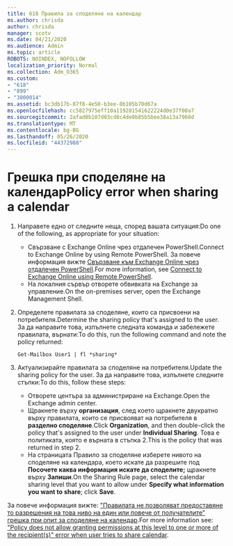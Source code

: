 ```yaml
---
title: 618 Правила за споделяне на календар
ms.author: chrisda
author: chrisda
manager: scotv
ms.date: 04/21/2020
ms.audience: Admin
ms.topic: article
ROBOTS: NOINDEX, NOFOLLOW
localization_priority: Normal
ms.collection: Adm_O365
ms.custom:
- "618"
- "899"
- "3800014"
ms.assetid: bc3db17b-87f8-4e50-b3ee-8b105b70d67a
ms.openlocfilehash: cc5827975eff10a119281541622224d0e37f08a7
ms.sourcegitcommit: 2afad0b107d03cd8c4de0b85b5bee38a13a7960d
ms.translationtype: MT
ms.contentlocale: bg-BG
ms.lasthandoff: 05/26/2020
ms.locfileid: "44372988"
---
```

# <a name="policy-error-when-sharing-a-calendar"></a><span data-ttu-id="32392-102">Грешка при споделяне на календар</span><span class="sxs-lookup"><span data-stu-id="32392-102">Policy error when sharing a calendar</span></span>

1. <span data-ttu-id="32392-103">Направете едно от следните неща, според вашата ситуация:</span><span class="sxs-lookup"><span data-stu-id="32392-103">Do one of the following, as appropriate for your situation:</span></span>
    - <span data-ttu-id="32392-104">Свързване с Exchange Online чрез отдалечен PowerShell.</span><span class="sxs-lookup"><span data-stu-id="32392-104">Connect to Exchange Online by using Remote PowerShell.</span></span> <span data-ttu-id="32392-105">За повече информация вижте [Свързване към Exchange Online чрез отдалечен PowerShell](https://technet.microsoft.com/library/jj984289%28v=exchg.160%29.aspx).</span><span class="sxs-lookup"><span data-stu-id="32392-105">For more information, see [Connect to Exchange Online using Remote PowerShell](https://technet.microsoft.com/library/jj984289%28v=exchg.160%29.aspx).</span></span>
    - <span data-ttu-id="32392-106">На локалния сървър отворете обвивката на Exchange за управление.</span><span class="sxs-lookup"><span data-stu-id="32392-106">On the on-premises server, open the Exchange Management Shell.</span></span>
2. <span data-ttu-id="32392-107">Определете правилата за споделяне, които са присвоени на потребителя.</span><span class="sxs-lookup"><span data-stu-id="32392-107">Determine the sharing policy that's assigned to the user.</span></span> <span data-ttu-id="32392-108">За да направите това, изпълнете следната команда и забележете правилата, върнати:</span><span class="sxs-lookup"><span data-stu-id="32392-108">To do this, run the following command and note the policy returned:</span></span>

    `
    Get-Mailbox User1 | fl *sharing*
    `

3. <span data-ttu-id="32392-109">Актуализирайте правилата за споделяне на потребителя.</span><span class="sxs-lookup"><span data-stu-id="32392-109">Update the sharing policy for the user.</span></span> <span data-ttu-id="32392-110">За да направите това, изпълнете следните стъпки:</span><span class="sxs-lookup"><span data-stu-id="32392-110">To do this, follow these steps:</span></span>
    - <span data-ttu-id="32392-111">Отворете центъра за администриране на Exchange.</span><span class="sxs-lookup"><span data-stu-id="32392-111">Open the Exchange admin center.</span></span>
    - <span data-ttu-id="32392-112">Щракнете върху **организация**, след което щракнете двукратно върху правилата, които се присвояват на потребителя в **разделно споделяне**.</span><span class="sxs-lookup"><span data-stu-id="32392-112">Click **Organization**, and then double-click the policy that's assigned to the user under **Individual Sharing**.</span></span> <span data-ttu-id="32392-113">Това е политиката, която е върната в стъпка 2.</span><span class="sxs-lookup"><span data-stu-id="32392-113">This is the policy that was returned in step 2.</span></span>
    - <span data-ttu-id="32392-114">На страницата Правило за споделяне изберете нивото на споделяне на календара, което искате да разрешите под **Посочете каква информация искате да споделите;** щракнете върху **Запиши**.</span><span class="sxs-lookup"><span data-stu-id="32392-114">On the Sharing Rule page, select the calendar sharing level that you want to allow under **Specify what information you want to share**; click **Save**.</span></span>

<span data-ttu-id="32392-115">За повече информация вижте: ["Правилата не позволяват предоставяне то разрешения на това ниво на един или повече от получателите" грешка при опит за споделяне на календар](https://docs.microsoft.com/exchange/troubleshoot/calendar-sharing/policy-permissions-issue).</span><span class="sxs-lookup"><span data-stu-id="32392-115">For more information see: ["Policy does not allow granting permissions at this level to one or more of the recipient(s)" error when user tries to share calendar](https://docs.microsoft.com/exchange/troubleshoot/calendar-sharing/policy-permissions-issue).</span></span>
